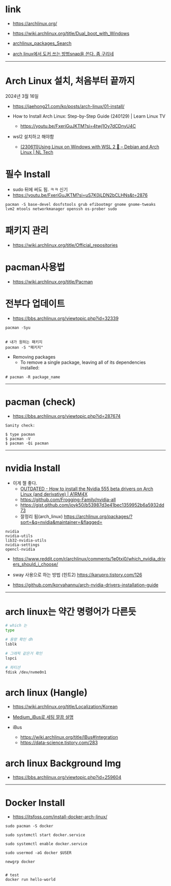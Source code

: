 # link

- https://archlinux.org/

- https://wiki.archlinux.org/title/Dual_boot_with_Windows

- [archlinux_packages_Search](https://archlinux.org/packages/)

- [arch linux에서 도커 쓰는 방법snap을 쓴다. 좀 구리네](https://ko.linux-console.net/?p=16630)

<hr/>

# Arch Linux 설치, 처음부터 끝까지
2024년 3월 16일
- https://jaehong21.com/ko/posts/arch-linux/01-install/

- How to Install Arch Linux: Step-by-Step Guide (240129) |  Learn Linux TV
  - https://youtu.be/FxeriGuJKTM?si=4twj1Oy7dCDnyU4C

- wsl2 설치하고 해야함
  - [(230611)Using Linux on Windows with WSL 2 🐧 – Debian and Arch Linux | NL Tech](https://youtu.be/4RXDbz-EEEo?si=-Vsj9GpvuqPBCpMN)

# 필수 Install

- sudo 뒤에 써도 됨. ㅋㅋ 신기
- https://youtu.be/FxeriGuJKTM?si=uS7K0jLDN2bCLHNs&t=2876

```
pacman -S base-devel dosfstools grub efibootmgr gnome gnome-tweaks lvm2 mtools networkmanager openssh os-prober sudo
```


# 패키지 관리
- https://wiki.archlinux.org/title/Official_repositories

# pacman사용법
- https://wiki.archlinux.org/title/Pacman

# 전부다 업데이트
- https://bbs.archlinux.org/viewtopic.php?id=32339

```
pacman -Syu


# 내가 원하는 패키지
pacman -S "패키지"
```

- Removing packages
  - To remove a single package, leaving all of its dependencies installed:

```
# pacman -R package_name
```

<hr />

# pacman (check)
- https://bbs.archlinux.org/viewtopic.php?id=287674

```
Sanity check:

$ type pacman
$ pacman -V
$ pacman -Qi pacman
```

<hr />

# nvidia Install

- 이게 젤 좋다.
  - [ OUTDATED - How to install the Nvidia 555 beta drivers on Arch Linux (and derivative) | A1RM4X](https://youtu.be/40QI1-4Nlx4?si=GLbiAdrDsD6gF2Vr)
  - https://github.com/Frogging-Family/nvidia-all
  - https://gist.github.com/joyk50/b53987d3e41bec1359952b6a5932dd73
  - 잘정리 됨(arch_linux) https://archlinux.org/packages/?sort=&q=nvidia&maintainer=&flagged=


```
nvidia
nvidia-utils
lib32-nvidia-utils
nvidia-settings 
opencl-nvidia

```

- https://www.reddit.com/r/archlinux/comments/1e0txi0/which_nvidia_drivers_should_i_choose/

- sway 사용으로 하는 방법 (힌트2) https://karupro.tistory.com/126

- https://github.com/korvahannu/arch-nvidia-drivers-installation-guide

<hr />

# arch linux는 약간 명령어가 다른듯

```bash
# which 는 
type

# 용량 확인 dh
lsblk

# 그래픽 같은거 확인
lspci

# 파티션
fdisk /dev/nvme0n1
```

# arch linux (Hangle)
- https://wiki.archlinux.org/title/Localization/Korean

- [Medium_iBus로 세팅 깔끔 설명](https://sungyong.medium.com/manzaro-arch-linux-%EC%84%B8%ED%8C%85%EA%B3%BC-ibus-%ED%95%9C%EA%B8%80-76237f8a9689)

- iBus
  - https://wiki.archlinux.org/title/IBus#Integration
  - https://data-science.tistory.com/283

# arch linux Background Img
- https://bbs.archlinux.org/viewtopic.php?id=259604

<hr />

# Docker Install
- https://itsfoss.com/install-docker-arch-linux/

```
sudo pacman -S docker

sudo systemctl start docker.service

sudo systemctl enable docker.service
```

```
sudo usermod -aG docker $USER

newgrp docker


# test
docker run hello-world
```
